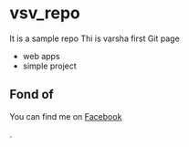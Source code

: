 # vsv_repo
It is a sample repo
Thi is varsha 
first Git page

* web apps
* simple project


## Fond of

You can find me on [Facebook](https://www.facebook.com/cherry.varsha)

.
